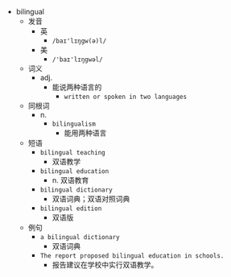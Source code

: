 - bilingual
  - 发音
    - 英
      - `/baɪ'lɪŋgw(ə)l/`
    - 美
      - `/'baɪ'lɪŋgwəl/`
  - 词义
    - adj.
      - 能说两种语言的
        - `written or spoken in two languages`
  - 同根词
    - n.
      - `bilingualism`
        - 能用两种语言
  - 短语
    - `bilingual teaching`
      - 双语教学 
    - `bilingual education`
      - n. 双语教育 
    - `bilingual dictionary`
      - 双语词典；双语对照词典 
    - `bilingual edition`
      - 双语版 
  - 例句
    - `a bilingual dictionary`
      - 双语词典
    - `The report proposed bilingual education in schools.`
      - 报告建议在学校中实行双语教学。

